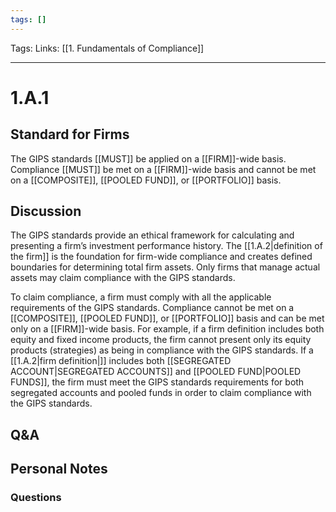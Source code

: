 ```yaml
---
tags: []
---
```

Tags: 
Links: [[1. Fundamentals of Compliance]]
___
# 1.A.1
## Standard for Firms
The GIPS standards [[MUST]] be applied on a [[FIRM]]-wide basis. Compliance [[MUST]] be met on a [[FIRM]]-wide basis and cannot be met on a [[COMPOSITE]], [[POOLED FUND]], or [[PORTFOLIO]] basis.
## Discussion
The GIPS standards provide an ethical framework for calculating and presenting a firm’s investment performance history. The [[1.A.2|definition of the firm]] is the foundation for firm-wide compliance and creates defined boundaries for determining total firm assets. Only firms that manage actual assets may claim compliance with the GIPS standards.

To claim compliance, a firm must comply with all the applicable requirements of the GIPS standards. Compliance cannot be met on a [[COMPOSITE]], [[POOLED FUND]], or [[PORTFOLIO]] basis and can be met only on a [[FIRM]]-wide basis. For example, if a firm definition includes both equity and fixed income products, the firm cannot present only its equity products (strategies) as being in compliance with the GIPS standards. If a [[1.A.2|firm definition|]] includes both [[SEGREGATED ACCOUNT|SEGREGATED ACCOUNTS]] and [[POOLED FUND|POOLED FUNDS]], the firm must meet the GIPS standards requirements for both segregated accounts and pooled funds in order to claim compliance with the GIPS standards.
## Q&A

## Personal Notes

### Questions